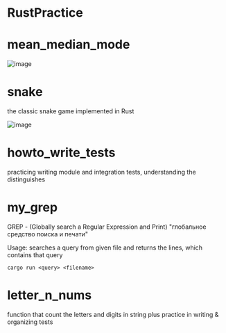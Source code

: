 # RustPractice

# mean_median_mode

![image](https://user-images.githubusercontent.com/58668238/138920299-bc853cd9-e17d-4502-99e5-afbc3bfb7c2c.png)

# snake

the classic snake game implemented in Rust

![image](https://user-images.githubusercontent.com/58668238/138920958-58695b5f-c309-43a2-8c79-e111e7f9432e.png)

# howto_write_tests

practicing writing module and integration tests, understanding the distinguishes

# my_grep

GREP - (Globally search a Regular  Expression and Print)
"глобальное средство поиска и печати"

Usage: searches a query from given file and returns the lines, which contains that query


```
cargo run <query> <filename>
```

# letter_n_nums

function that count the letters and digits in string
 plus 
practice in writing & organizing tests



